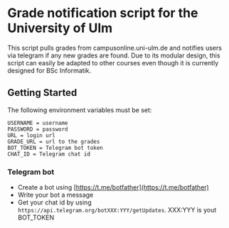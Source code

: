 # Grade notification script for the University of Ulm

This script pulls grades from campusonline.uni-ulm.de and notifies users via telegram if any new grades are found. Due to its modular design, this script can easily be adapted to other courses even though it is currently designed for BSc Informatik.

## Getting Started
The following environment variables must be set:
```
USERNAME = username
PASSWORD = password
URL = login url
GRADE_URL = url to the grades
BOT_TOKEN = Telegram bot token
CHAT_ID = Telegram chat id
```
### Telegram bot
* Create a bot using [https://t.me/botfather](https://t.me/botfather)
* Write your bot a message
* Get your chat id by using `https://api.telegram.org/botXXX:YYY/getUpdates`. XXX:YYY is yout BOT_TOKEN

